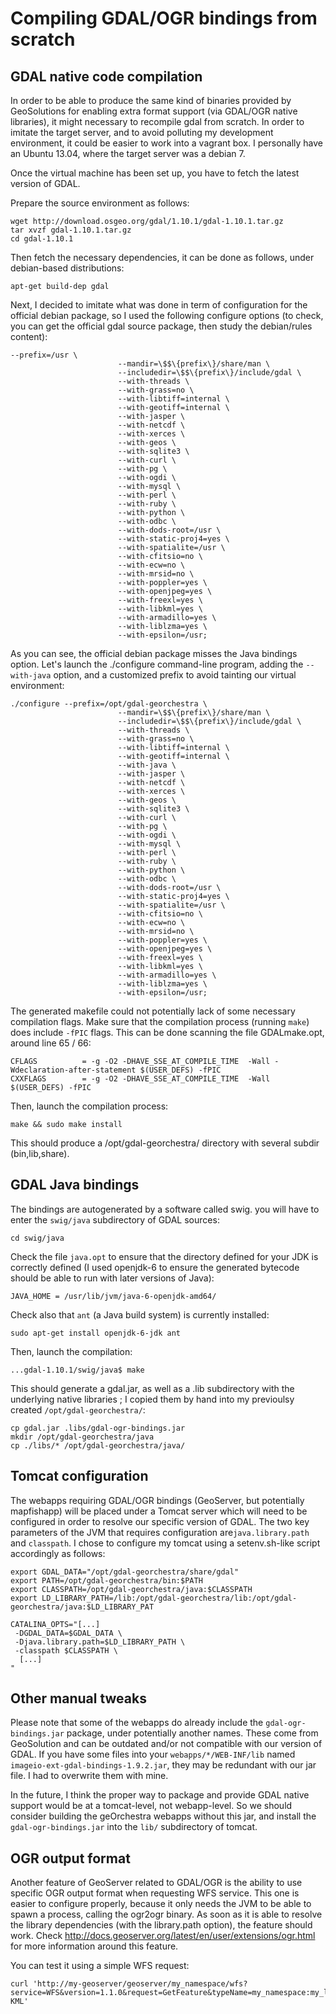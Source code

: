 Compiling GDAL/OGR bindings from scratch
===========================================

## GDAL native code compilation

In order to be able to produce the same kind of binaries provided by GeoSolutions for enabling extra format support (via GDAL/OGR native libraries), it might necessary to recompile gdal from scratch. In order to imitate the target server, and to avoid polluting my development environment, it could be easier to work into a vagrant box. I personally have an Ubuntu 13.04, where the target server was a debian 7.

Once the virtual machine has been set up, you have to fetch the latest version of GDAL.


Prepare the source environment as follows:
```
wget http://download.osgeo.org/gdal/1.10.1/gdal-1.10.1.tar.gz
tar xvzf gdal-1.10.1.tar.gz
cd gdal-1.10.1
```

Then fetch the necessary dependencies, it can be done as follows, under debian-based distributions:
```
apt-get build-dep gdal
```
Next, I decided to imitate what was done in term of configuration for the official debian package, so I used the following configure options (to check, you can get the official gdal source package, then study the debian/rules content):

```
--prefix=/usr \
                        --mandir=\$$\{prefix\}/share/man \
                        --includedir=\$$\{prefix\}/include/gdal \
                        --with-threads \
                        --with-grass=no \
                        --with-libtiff=internal \
                        --with-geotiff=internal \
                        --with-jasper \
                        --with-netcdf \
                        --with-xerces \
                        --with-geos \
                        --with-sqlite3 \
                        --with-curl \
                        --with-pg \
                        --with-ogdi \
                        --with-mysql \
                        --with-perl \
                        --with-ruby \
                        --with-python \
                        --with-odbc \
                        --with-dods-root=/usr \
                        --with-static-proj4=yes \
                        --with-spatialite=/usr \
                        --with-cfitsio=no \
                        --with-ecw=no \
                        --with-mrsid=no \
                        --with-poppler=yes \
                        --with-openjpeg=yes \
                        --with-freexl=yes \
                        --with-libkml=yes \
                        --with-armadillo=yes \
                        --with-liblzma=yes \
                        --with-epsilon=/usr;

```

As you can see, the official debian package misses the Java bindings option. Let's launch the ./configure command-line program, adding the `--with-java` option, and a customized prefix to avoid tainting our virtual environment:

```
./configure --prefix=/opt/gdal-georchestra \
                        --mandir=\$$\{prefix\}/share/man \
                        --includedir=\$$\{prefix\}/include/gdal \
                        --with-threads \
                        --with-grass=no \
                        --with-libtiff=internal \
                        --with-geotiff=internal \
                        --with-java \
                        --with-jasper \
                        --with-netcdf \
                        --with-xerces \
                        --with-geos \
                        --with-sqlite3 \
                        --with-curl \
                        --with-pg \
                        --with-ogdi \
                        --with-mysql \
                        --with-perl \
                        --with-ruby \
                        --with-python \
                        --with-odbc \
                        --with-dods-root=/usr \
                        --with-static-proj4=yes \
                        --with-spatialite=/usr \
                        --with-cfitsio=no \
                        --with-ecw=no \
                        --with-mrsid=no \
                        --with-poppler=yes \
                        --with-openjpeg=yes \
                        --with-freexl=yes \
                        --with-libkml=yes \
                        --with-armadillo=yes \
                        --with-liblzma=yes \
                        --with-epsilon=/usr;

```
The generated makefile could not potentially lack of some necessary compilation flags. Make sure that the compilation process (running `make`) does include `-fPIC` flags. This can be done scanning the file GDALmake.opt, around line 65 / 66:

```
CFLAGS          = -g -O2 -DHAVE_SSE_AT_COMPILE_TIME  -Wall -Wdeclaration-after-statement $(USER_DEFS) -fPIC
CXXFLAGS        = -g -O2 -DHAVE_SSE_AT_COMPILE_TIME  -Wall $(USER_DEFS) -fPIC

```

Then, launch the compilation process:

```
make && sudo make install
```

This should produce a /opt/gdal-georchestra/ directory with several subdir (bin,lib,share).

## GDAL Java bindings

The bindings are autogenerated by a software called swig. you will have to enter the `swig/java` subdirectory of GDAL sources:

```
cd swig/java
```

Check the file `java.opt` to ensure that the directory defined for your JDK is correctly defined (I used openjdk-6 to ensure the generated bytecode should be able to run with later versions of Java):

```
JAVA_HOME = /usr/lib/jvm/java-6-openjdk-amd64/
```


Check also that `ant` (a Java build system) is currently installed:

```
sudo apt-get install openjdk-6-jdk ant
```

Then, launch the compilation:

```
...gdal-1.10.1/swig/java$ make
```

This should generate a gdal.jar, as well as a .lib subdirectory with the underlying native libraries ; I copied them by hand into my previoulsy created `/opt/gdal-georchestra/`:

```
cp gdal.jar .libs/gdal-ogr-bindings.jar
mkdir /opt/gdal-georchestra/java
cp ./libs/* /opt/gdal-georchestra/java/
```

## Tomcat configuration

The webapps requiring GDAL/OGR bindings (GeoServer, but potentially mapfishapp) will be placed under a Tomcat server which will need to be configured in order to resolve our specific version of GDAL. The two key parameters of the JVM that requires configuration are`java.library.path` and `classpath`. I chose to configure my tomcat using a setenv.sh-like script accordingly as follows:

```
export GDAL_DATA="/opt/gdal-georchestra/share/gdal"
export PATH=/opt/gdal-georchestra/bin:$PATH
export CLASSPATH=/opt/gdal-georchestra/java:$CLASSPATH
export LD_LIBRARY_PATH=/lib:/opt/gdal-georchestra/lib:/opt/gdal-georchestra/java:$LD_LIBRARY_PAT

CATALINA_OPTS="[...]
 -DGDAL_DATA=$GDAL_DATA \
 -Djava.library.path=$LD_LIBRARY_PATH \
 -classpath $CLASSPATH \
  [...]
"

```

## Other manual tweaks

Please note that some of the webapps do already include the `gdal-ogr-bindings.jar` package, under potentially another names. These come from GeoSolution and can be outdated and/or not compatible with our version of GDAL. If you have some files into your `webapps/*/WEB-INF/lib` named `imageio-ext-gdal-bindings-1.9.2.jar`, they may be redundant with our jar file. I had to overwrite them with mine.

In the future, I think the proper way to package and provide GDAL native support would be at a tomcat-level, not webapp-level. So we should consider building the geOrchestra webapps without this jar, and install the `gdal-ogr-bindings.jar` into the `lib/` subdirectory of tomcat.

## OGR output format

Another feature of GeoServer related to GDAL/OGR is the ability to use specific OGR output format when requesting WFS service. This one is easier to configure properly, because it only needs the JVM to be able to spawn a process, calling the ogr2ogr binary. As soon as it is able to resolve the library dependencies (with the library.path option), the feature should work. Check http://docs.geoserver.org/latest/en/user/extensions/ogr.html for more information around this feature.

You can test it using a simple WFS request:

```
curl 'http://my-geoserver/geoserver/my_namespace/wfs?service=WFS&version=1.1.0&request=GetFeature&typeName=my_namespace:my_layer&bbox=205384.03354685445,6709880.876710073,317552.2496828853,6802736.856525299&outputformat=OGR-KML'
```

